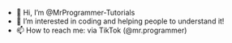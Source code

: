 - 👋 Hi, I’m @MrProgrammer-Tutorials
- 👀 I’m interested in coding and helping people to understand it!
- 📫 How to reach me: via TikTok (@mr.programmer)

<!---
MrProgrammer-Tutorials/MrProgrammer-Tutorials is a ✨ special ✨ repository because its `README.md` (this file) appears on your GitHub profile.
You can click the Preview link to take a look at your changes.
--->
